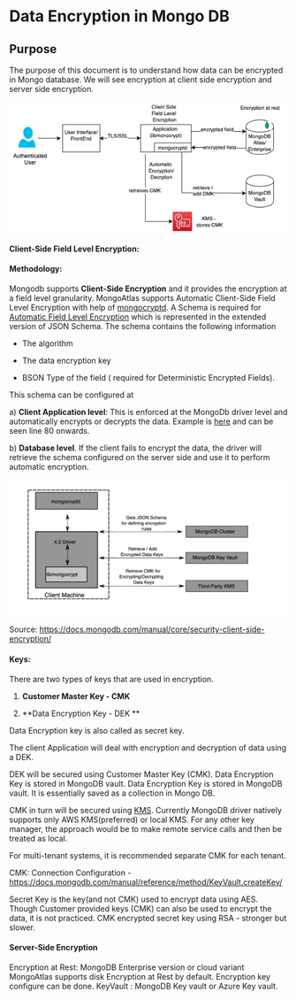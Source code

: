 # Data Encryption in Mongo DB

## Purpose
The purpose of this document is to understand how data can be encrypted in Mongo database. 
We will see encryption at client side encryption and server side encryption. 


![\[Diagram for Encryption:\]](https://github.com/surbhi-nijhara/techtumblr/blob/master/mongodb-guide/diag_source/mongodb-encryption.jpg?raw=true)

#### Client-Side Field Level Encryption: 
#### Methodology:


Mongodb supports **Client-Side Encryption** and it provides the encryption at a field level granularity. 
MongoAtlas supports Automatic Client-Side Field Level Encryption with help of [mongocryptd](https://docs.mongodb.com/manual/reference/security-client-side-encryption-appendix/#mongocryptd). 
A Schema is required for [Automatic Field Level Encryption](https://docs.mongodb.com/manual/core/security-automatic-client-side-encryption/#field-level-encryption-automatic) which is represented in the extended version of JSON Schema. The schema contains the following information

* The algorithm

* The data encryption key

* BSON Type of the field ( required for Deterministic Encrypted Fields).

This schema can be configured at
 
a) **Client Application level**: This is enforced at the MongoDb driver level and automatically encrypts or decrypts the data. Example is [here](https://github.com/mongodb/mongo-java-driver/blob/master/driver-sync/src/examples/tour/ClientSideEncryptionAutoEncryptionSettingsTour.java) and can be seen line 80 onwards.

b) **Database level**. If the client fails to encrypt the data, the driver will retrieve the schema configured on the server side and use it to perform automatic encryption.

![\[Diagram for Mongo CLient SIde Encryption:\]](https://github.com/surbhi-nijhara/techtumblr/blob/master/mongodb-guide/diag_source/mongodb-clientside-encrypt.png?raw=true)

 Source: https://docs.mongodb.com/manual/core/security-client-side-encryption/


#### Keys:

There are two types of keys that are used in encryption.

1) **Customer Master Key - CMK**

2) **Data Encryption Key - DEK **

Data Encryption key is also called as secret key. 
   
The client Application will deal with encryption and decryption of data using a DEK.

DEK will be secured using Customer Master Key (CMK). Data Encryption Key is stored in MongoDB vault.  Data Encryption Key is stored in MongoDB vault. It is essentially saved as a collection in Mongo DB. 


CMK in turn will be secured using [KMS](https://docs.mongodb.com/manual/core/security-client-side-encryption-key-management/). Currently MongoDB driver natively supports only AWS KMS(preferred) or local KMS. For any other key manager, the approach would be to make remote service calls and then be treated as local.

For multi-tenant systems, it is recommended separate CMK for each tenant. 


CMK: Connection Configuration - https://docs.mongodb.com/manual/reference/method/KeyVault.createKey/

Secret Key is the key(and not CMK) used to encrypt data using AES. Though Customer provided keys (CMK) can also be used to encrypt the data, it is not practiced.
CMK encrypted secret key using RSA - stronger but slower.



#### Server-Side Encryption
Encryption at Rest: 
MongoDB Enterprise version or cloud variant MongoAtlas supports disk Encryption at Rest by default.
Encryption key configure can be done.
KeyVault : MongoDB Key vault or Azure Key vault.




